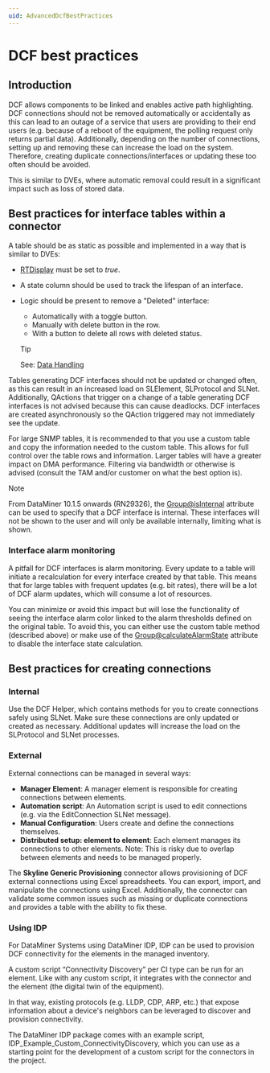 ```yaml
---
uid: AdvancedDcfBestPractices
---
```


# DCF best practices

## Introduction

DCF allows components to be linked and enables active path highlighting. DCF connections should not be removed automatically or accidentally as this can lead to an outage of a service that users are providing to their end users (e.g. because of a reboot of the equipment, the polling request only returns partial data). Additionally, depending on the number of connections, setting up and removing these can increase the load on the system. Therefore, creating duplicate connections/interfaces or updating these too often should be avoided.

This is similar to DVEs, where automatic removal could result in a significant impact such as loss of stored data.

## Best practices for interface tables within a connector

A table should be as static as possible and implemented in a way that is similar to DVEs:

- [RTDisplay](xref:Protocol.Params.Param.Display.RTDisplay) must be set to *true*.
- A state column should be used to track the lifespan of an interface.
- Logic should be present to remove a "Deleted" interface:
  - Automatically with a toggle button.
  - Manually with delete button in the row.
  - With a button to delete all rows with deleted status.

  > [!TIP]
  > See: [Data Handling](xref:Data_handling)

Tables generating DCF interfaces should not be updated or changed often, as this can result in an increased load on SLElement, SLProtocol and SLNet. Additionally, QActions that trigger on a change of a table generating DCF interfaces is not advised because this can cause deadlocks. DCF interfaces are created asynchronously so the QAction triggered may not immediately see the update.

For large SNMP tables, it is recommended to that you use a custom table and copy the information needed to the custom table. This allows for full control over the table rows and information. Larger tables will have a greater impact on DMA performance. Filtering via bandwidth or otherwise is advised (consult the TAM and/or customer on what the best option is).

> [!NOTE]
> From DataMiner 10.1.5 onwards (RN29326), the [Group@isInternal](xref:Protocol.ParameterGroups.Group-isInternal) attribute can be used to specify that a DCF interface is internal. These interfaces will not be shown to the user and will only be available internally, limiting what is shown.

### Interface alarm monitoring

A pitfall for DCF interfaces is alarm monitoring. Every update to a table will initiate a recalculation for every interface created by that table. This means that for large tables with frequent updates (e.g. bit rates), there will be a lot of DCF alarm updates, which will consume a lot of resources.

You can minimize or avoid this impact but will lose the functionality of seeing the interface alarm color linked to the alarm thresholds defined on the original table. To avoid this, you can either use the custom table method (described above) or make use of the [Group@calculateAlarmState](xref:Protocol.ParameterGroups.Group-calculateAlarmState) attribute to disable the interface state calculation.

## Best practices for creating connections

### Internal

Use the DCF Helper, which contains methods for you to create connections safely using SLNet. Make sure these connections are only updated or created as necessary. Additional updates will increase the load on the SLProtocol and SLNet processes.

### External

External connections can be managed in several ways:

- **Manager Element**: A manager element is responsible for creating connections between elements.
- **Automation script**: An Automation script is used to edit connections (e.g. via the EditConnection SLNet message).
- **Manual Configuration**: Users create and define the connections themselves.
- **Distributed setup: element to element**: Each element manages its connections to other elements. Note: This is risky due to overlap between elements and needs to be managed properly.

The **Skyline Generic Provisioning** connector allows provisioning of DCF external connections using Excel spreadsheets. You can export, import, and manipulate the connections using Excel. Additionally, the connector can validate some common issues such as missing or duplicate connections and provides a table with the ability to fix these.

### Using IDP

For DataMiner Systems using DataMiner IDP, IDP can be used to provision DCF connectivity for the elements in the managed inventory.

A custom script “Connectivity Discovery” per CI type can be run for an element. Like with any custom script, it integrates with the connector and the element (the digital twin of the equipment).

In that way, existing protocols (e.g. LLDP, CDP, ARP, etc.) that expose information about a device's neighbors can be leveraged to discover and provision connectivity.

The DataMiner IDP package comes with an example script, IDP_Example_Custom_ConnectivityDiscovery, which you can use as a starting point for the development of a custom script for the connectors in the project.
